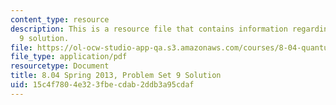 ```yaml
---
content_type: resource
description: This is a resource file that contains information regarding problem set
  9 solution.
file: https://ol-ocw-studio-app-qa.s3.amazonaws.com/courses/8-04-quantum-physics-i-spring-2013/15c4f7804e323fbecdab2ddb3a95cdaf_MIT8_04S13_ps9_sol.pdf
file_type: application/pdf
resourcetype: Document
title: 8.04 Spring 2013, Problem Set 9 Solution
uid: 15c4f780-4e32-3fbe-cdab-2ddb3a95cdaf
---
```

